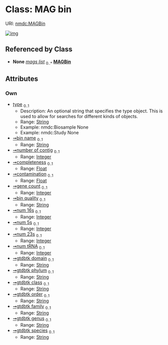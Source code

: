 
# Class: MAG bin




URI: [nmdc:MAGBin](https://microbiomedata/meta/MAGBin)


[![img](https://yuml.me/diagram/nofunky;dir:TB/class/[MAGsAnalysisActivity]++-%20mags%20list%200..*>[MAGBin&#124;type:string%20%3F;bin_name:string%20%3F;number_of_contig:integer%20%3F;completeness:float%20%3F;contamination:float%20%3F;gene_count:integer%20%3F;bin_quality:string%20%3F;num_16s:integer%20%3F;num_5s:integer%20%3F;num_23s:integer%20%3F;num_tRNA:integer%20%3F;gtdbtk_domain:string%20%3F;gtdbtk_phylum:string%20%3F;gtdbtk_class:string%20%3F;gtdbtk_order:string%20%3F;gtdbtk_family:string%20%3F;gtdbtk_genus:string%20%3F;gtdbtk_species:string%20%3F],[MAGsAnalysisActivity])](https://yuml.me/diagram/nofunky;dir:TB/class/[MAGsAnalysisActivity]++-%20mags%20list%200..*>[MAGBin&#124;type:string%20%3F;bin_name:string%20%3F;number_of_contig:integer%20%3F;completeness:float%20%3F;contamination:float%20%3F;gene_count:integer%20%3F;bin_quality:string%20%3F;num_16s:integer%20%3F;num_5s:integer%20%3F;num_23s:integer%20%3F;num_tRNA:integer%20%3F;gtdbtk_domain:string%20%3F;gtdbtk_phylum:string%20%3F;gtdbtk_class:string%20%3F;gtdbtk_order:string%20%3F;gtdbtk_family:string%20%3F;gtdbtk_genus:string%20%3F;gtdbtk_species:string%20%3F],[MAGsAnalysisActivity])

## Referenced by Class

 *  **None** *[mags list](mags_list.md)*  <sub>0..\*</sub>  **[MAGBin](MAGBin.md)**

## Attributes


### Own

 * [type](type.md)  <sub>0..1</sub>
     * Description: An optional string that specifies the type object.  This is used to allow for searches for different kinds of objects.
     * Range: [String](types/String.md)
     * Example: nmdc:Biosample None
     * Example: nmdc:Study None
 * [➞bin name](mAGBin__bin_name.md)  <sub>0..1</sub>
     * Range: [String](types/String.md)
 * [➞number of contig](mAGBin__number_of_contig.md)  <sub>0..1</sub>
     * Range: [Integer](types/Integer.md)
 * [➞completeness](mAGBin__completeness.md)  <sub>0..1</sub>
     * Range: [Float](types/Float.md)
 * [➞contamination](mAGBin__contamination.md)  <sub>0..1</sub>
     * Range: [Float](types/Float.md)
 * [➞gene count](mAGBin__gene_count.md)  <sub>0..1</sub>
     * Range: [Integer](types/Integer.md)
 * [➞bin quality](mAGBin__bin_quality.md)  <sub>0..1</sub>
     * Range: [String](types/String.md)
 * [➞num 16s](mAGBin__num_16s.md)  <sub>0..1</sub>
     * Range: [Integer](types/Integer.md)
 * [➞num 5s](mAGBin__num_5s.md)  <sub>0..1</sub>
     * Range: [Integer](types/Integer.md)
 * [➞num 23s](mAGBin__num_23s.md)  <sub>0..1</sub>
     * Range: [Integer](types/Integer.md)
 * [➞num tRNA](mAGBin__num_tRNA.md)  <sub>0..1</sub>
     * Range: [Integer](types/Integer.md)
 * [➞gtdbtk domain](mAGBin__gtdbtk_domain.md)  <sub>0..1</sub>
     * Range: [String](types/String.md)
 * [➞gtdbtk phylum](mAGBin__gtdbtk_phylum.md)  <sub>0..1</sub>
     * Range: [String](types/String.md)
 * [➞gtdbtk class](mAGBin__gtdbtk_class.md)  <sub>0..1</sub>
     * Range: [String](types/String.md)
 * [➞gtdbtk order](mAGBin__gtdbtk_order.md)  <sub>0..1</sub>
     * Range: [String](types/String.md)
 * [➞gtdbtk family](mAGBin__gtdbtk_family.md)  <sub>0..1</sub>
     * Range: [String](types/String.md)
 * [➞gtdbtk genus](mAGBin__gtdbtk_genus.md)  <sub>0..1</sub>
     * Range: [String](types/String.md)
 * [➞gtdbtk species](mAGBin__gtdbtk_species.md)  <sub>0..1</sub>
     * Range: [String](types/String.md)
